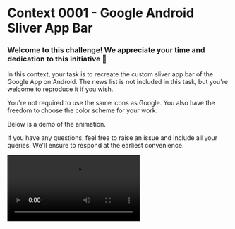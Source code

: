 # Context 0001 - Google Android Sliver App Bar 

### Welcome to this challenge! We appreciate your time and dedication to this initiative 🎉

In this context, your task is to recreate the custom sliver app bar of the Google App on Android. The news list is not included in this task, but you're welcome to reproduce it if you wish.

You're not required to use the same icons as Google. You also have the freedom to choose the color scheme for your work.

Below is a demo of the animation.

If you have any questions, feel free to raise an issue and include all your queries. We'll ensure to respond at the earliest convenience.

<video src="https://github.com/martinoyovo/flutterease-challenge/blob/main/challenges/0001-google-android-sliver-app-bar/video-context.mp4"></video>